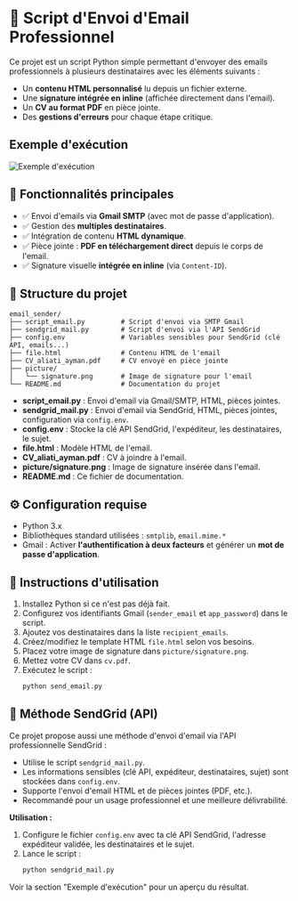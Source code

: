 # 📧 Script d'Envoi d'Email Professionnel

Ce projet est un script Python simple permettant d'envoyer des emails professionnels à plusieurs destinataires avec les éléments suivants :
- Un **contenu HTML personnalisé** lu depuis un fichier externe.
- Une **signature intégrée en inline** (affichée directement dans l'email).
- Un **CV au format PDF** en pièce jointe.
- Des **gestions d'erreurs** pour chaque étape critique.

## Exemple d'exécution

![Exemple d'exécution](picture/image.png)

## 🔧 Fonctionnalités principales

- ✅ Envoi d'emails via **Gmail SMTP** (avec mot de passe d'application).
- ✅ Gestion des **multiples destinataires**.
- ✅ Intégration de contenu **HTML dynamique**.
- ✅ Pièce jointe : **PDF en téléchargement direct** depuis le corps de l'email.
- ✅ Signature visuelle **intégrée en inline** (via `Content-ID`).

## 📁 Structure du projet

```
email_sender/
├── script_email.py         # Script d'envoi via SMTP Gmail
├── sendgrid_mail.py        # Script d'envoi via l'API SendGrid
├── config.env              # Variables sensibles pour SendGrid (clé API, emails...)
├── file.html               # Contenu HTML de l'email
├── CV_aliati_ayman.pdf     # CV envoyé en pièce jointe
├── picture/
│   └── signature.png       # Image de signature pour l'email
└── README.md               # Documentation du projet
```

- **script_email.py** : Envoi d'email via Gmail/SMTP, HTML, pièces jointes.
- **sendgrid_mail.py** : Envoi d'email via SendGrid, HTML, pièces jointes, configuration via `config.env`.
- **config.env** : Stocke la clé API SendGrid, l'expéditeur, les destinataires, le sujet.
- **file.html** : Modèle HTML de l'email.
- **CV_aliati_ayman.pdf** : CV à joindre à l'email.
- **picture/signature.png** : Image de signature insérée dans l'email.
- **README.md** : Ce fichier de documentation.

## ⚙️ Configuration requise

- Python 3.x
- Bibliothèques standard utilisées : `smtplib`, `email.mime.*`
- Gmail : Activer **l'authentification à deux facteurs** et générer un **mot de passe d'application**.

## 📌 Instructions d'utilisation

1. Installez Python si ce n'est pas déjà fait.
2. Configurez vos identifiants Gmail (`sender_email` et `app_password`) dans le script.
3. Ajoutez vos destinataires dans la liste `recipient_emails`.
4. Créez/modifiez le template HTML `file.html` selon vos besoins.
5. Placez votre image de signature dans `picture/signature.png`.
6. Mettez votre CV dans `cv.pdf`.
7. Exécutez le script :
   ```bash
   python send_email.py
   ```

## 🚀 Méthode SendGrid (API)

Ce projet propose aussi une méthode d'envoi d'email via l'API professionnelle SendGrid :

- Utilise le script `sendgrid_mail.py`.
- Les informations sensibles (clé API, expéditeur, destinataires, sujet) sont stockées dans `config.env`.
- Supporte l'envoi d'email HTML et de pièces jointes (PDF, etc.).
- Recommandé pour un usage professionnel et une meilleure délivrabilité.

**Utilisation :**
1. Configure le fichier `config.env` avec ta clé API SendGrid, l'adresse expéditeur validée, les destinataires et le sujet.
2. Lance le script :
   ```bash
   python sendgrid_mail.py
   ```

Voir la section "Exemple d'exécution" pour un aperçu du résultat.



   
